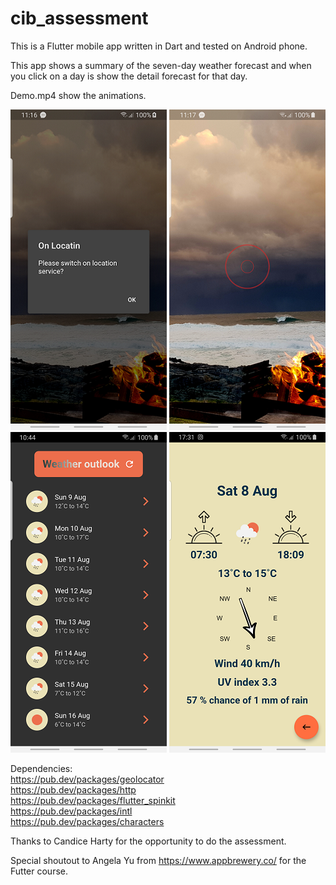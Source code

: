 # cib_assessment

This is a Flutter mobile app written in Dart and tested on Android phone.

This app shows a summary of the seven-day weather forecast and when you click on a day is show the detail forecast for that day.

Demo.mp4 show the animations.

![Alt text](/screenshot1.png?raw=true "Optional Title")
![Alt text](/screenshot2.png?raw=true "Optional Title")
![Alt text](/screenshot3.png?raw=true "Optional Title")
![Alt text](/screenshot4.png?raw=true "Optional Title")

Dependencies:  
   https://pub.dev/packages/geolocator  
   https://pub.dev/packages/http  
   https://pub.dev/packages/flutter_spinkit  
   https://pub.dev/packages/intl  
   https://pub.dev/packages/characters  

Thanks to Candice Harty for the opportunity to do the assessment.

Special shoutout to Angela Yu from https://www.appbrewery.co/ for the Futter course.
